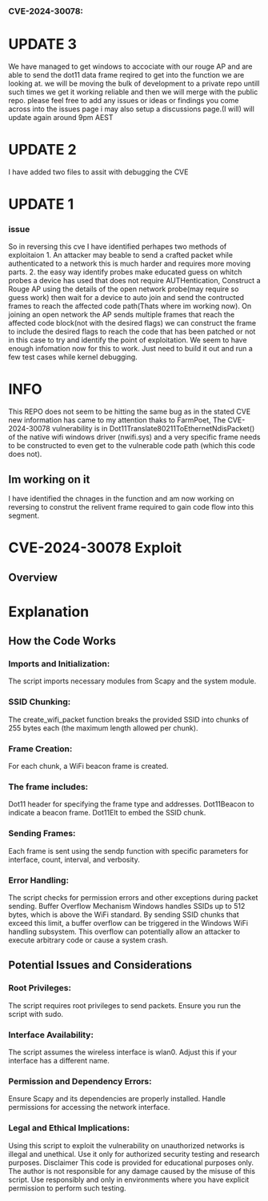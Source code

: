 ### CVE-2024-30078:
# UPDATE 3
We have managed to get windows to accociate with our rouge AP and are able to send the dot11 data frame reqired to get into the function we are looking at. we will be moving the bulk of development to a private repo untill such times we get it working reliable and then we will merge with the public repo. please feel free to add any issues or ideas or findings you come across into the issues page i may also setup a discussions page.(I will) will update again around 9pm AEST 
# UPDATE 2
I have added two files to assit with debugging the CVE
# UPDATE 1
### issue
So in reversing this cve I have identified perhapes two methods of exploitaion 1. An attacker may beable to send a crafted packet while authenticated to a network this is much harder and requires more moving parts. 2. the easy way identify probes make educated guess on whitch probes a device has used that does not require AUTHentication, Construct a Rouge AP using the details of the open network probe(may require so guess work) then wait for a device to auto join and send the contructed frames to reach the affected code path(Thats where im working now). On joining an open network the AP sends multiple frames that reach the affected code block(not with the desired flags) we can construct the frame to include the desired flags to reach the code that has been patched or not in this case to try and identify the point of exploitation. We seem to have enough infomation now for this to work. Just need to build it out and run a few test cases while kernel debugging.  
# INFO
This REPO does not seem to be hitting the same bug as in the stated CVE new information has came to my attention thaks to FarmPoet, The CVE-2024-30078 vulnerability is in Dot11Translate80211ToEthernetNdisPacket() of the native wifi windows driver (nwifi.sys) and a very specific frame needs to be constructed to even get to the vulnerable code path (which this code does not).
## Im working on it
I have identified the chnages in the function and am now working on reversing to construt the relivent frame required to gain code flow into this segment. 
# CVE-2024-30078 Exploit
## Overview

# Explanation
## How the Code Works
### Imports and Initialization: 
The script imports necessary modules from Scapy and the system module.
### SSID Chunking: 
The create_wifi_packet function breaks the provided SSID into chunks of 255 bytes each (the maximum length allowed per chunk).
### Frame Creation: 
For each chunk, a WiFi beacon frame is created. 
### The frame includes:
Dot11 header for specifying the frame type and addresses.
Dot11Beacon to indicate a beacon frame.
Dot11Elt to embed the SSID chunk.
### Sending Frames: 
Each frame is sent using the sendp function with specific parameters for interface, count, interval, and verbosity.
### Error Handling: 
The script checks for permission errors and other exceptions during packet sending.
Buffer Overflow Mechanism Windows handles SSIDs up to 512 bytes, which is above the WiFi standard. By sending SSID chunks that exceed this limit, 
a buffer overflow can be triggered in the Windows WiFi handling subsystem. This overflow can potentially allow an attacker to execute arbitrary code or cause a system crash.

## Potential Issues and Considerations

### Root Privileges: 
The script requires root privileges to send packets. Ensure you run the script with sudo.
### Interface Availability: 
The script assumes the wireless interface is wlan0. Adjust this if your interface has a different name.
### Permission and Dependency Errors: 
Ensure Scapy and its dependencies are properly installed. Handle permissions for accessing the network interface.
### Legal and Ethical Implications: 
Using this script to exploit the vulnerability on unauthorized networks is illegal and unethical. Use it only for authorized security testing and research purposes.
Disclaimer
This code is provided for educational purposes only. The author is not responsible for any damage caused by the misuse of this script. Use responsibly and only in environments where you have explicit permission to perform such testing.

